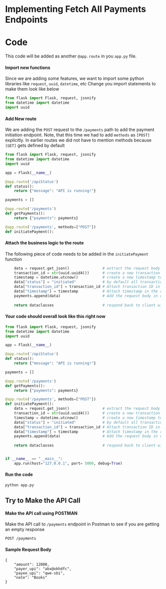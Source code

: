 
# Implementing Fetch All Payments Endpoints


# Code
This code will be added as another `@app.route` in you `app.py` file.

#### Import new functions
Since we are adding some features, we want to import some python libraries like `request`, `uuid`, `datetime`, etc
Change you import statements to make them look like below
```python
from flask import Flask, request, jsonify
from datetime import datetime
import uuid
```
#### Add New route
We are adding the `POST` request to the `/payments` path to add the payment initiation endpoint.
Note, that this time we had to add `methods` as `[POST]` explicitly.
In earlier routes we did not have to mention methods because `[GET]` gets defined by default
```python
from flask import Flask, request, jsonify
from datetime import datetime
import uuid

app = Flask(__name__)

@app.route('/apiStatus')
def status():
	return {"message": "API is running!"}

payments = []

@app.route('/payments')
def getPayments():
	return {"payments": payments}

@app.route('/payments', methods=["POST"])
def initiatePayment():
```

#### Attach the business logic to the route
The following piece of code  needs to be added in the `initiatePayment` function
```python
	data = request.get_json()				# extract the request body and store it in variable "data"
	transaction_id = str(uuid.uuid4())		# create a new transaction ID using uuid() library
	timestamp = datetime.utcnow()			# create a new timestamp to capture the transaction time
	data["status"] = "initiated"			# by default all transactions starts with status as "initiated"
	data["transaction_id"] = transaction_id	# Attach transaction ID in the requestbody
	data["timestamp"] = timestamp 			# Attach timestamp in the request body
	payments.append(data)					# Add the request body in our "payments" database
 
	return dataclasses						# respond back to client with request body along with newly added fields like transaction ID, timestamp, etc
```

#### Your code should overall look like this right now
```python
from flask import Flask, request, jsonify
from datetime import datetime
import uuid

app = Flask(__name__)

@app.route('/apiStatus')
def status():
	return {"message": "API is running!"}

payments = []

@app.route('/payments')
def getPayments():
	return {"payments": payments}

@app.route('/payments', methods=["POST"])
def initiatePayment():
	data = request.get_json()				# extract the request body and store it in variable "data"
	transaction_id = str(uuid.uuid4())		# create a new transaction ID using uuid() library
	timestamp = datetime.utcnow()			# create a new timestamp to capture the transaction time
	data["status"] = "initiated"			# by default all transactions starts with status as "initiated"
	data["transaction_id"] = transaction_id	# Attach transaction ID in the requestbody
	data["timestamp"] = timestamp 			# Attach timestamp in the request body
	payments.append(data)					# Add the request body in our "payments" database
 
	return dataclasses						# respond back to client with request body along with newly added fields like transaction ID, timestamp, etc


if __name__ == "__main__":
	app.run(host="127.0.0.1", port= 5000, debug=True)
```

#### Run the code
```bash
python app.py
```
## Try to Make the API Call

#### Make the API call using POSTMAN
Make the API call to `/payments` endpoint in Postman to see if you are getting an empty response
```http
POST /payments
```

#### Sample Request Body
```http
{
    "amount": 12000,
    "payer_upi": "abx@okhdfc",
    "payee_upi": "qwe-sbi",
    "note": "Books"
}
```


